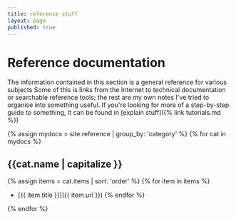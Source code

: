 ```yaml
---
title: reference stuff
layout: page
published: true
---
```


# Reference documentation

The information contained in this section is a general reference for various subjects
Some of this is links from the Internet to technical documentation or searchable reference tools;
the rest are my own notes I've tried to organise into something useful. If you're looking for more of a step-by-step guide to something,
It can be found in [explain stuff]({% link tutorials.md %})

{% assign mydocs = site.reference | group_by: 'category' %}
{% for cat in mydocs %}
## {{cat.name | capitalize }}
{% assign items = cat.items | sort: 'order' %}
{% for item in items %}
  - [{{ item.title }}]({{ item.url }})
{% endfor %}

{% endfor %}
